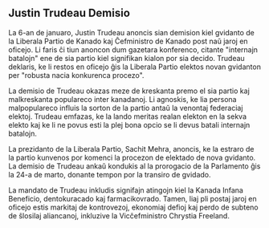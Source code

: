 ## Justin Trudeau Demisio

La 6-an de januaro, Justin Trudeau anoncis sian demision kiel gvidanto de la Liberala Partio de Kanado kaj Ĉefministro de Kanado post naŭ jaroj en oficejo. Li faris ĉi tiun anoncon dum gazetara konferenco, citante "internajn batalojn" ene de sia partio kiel signifikan kialon por sia decido. Trudeau deklaris, ke li restos en oficejo ĝis la Liberala Partio elektos novan gvidanton per "robusta nacia konkurenca procezo".

La demisio de Trudeau okazas meze de kreskanta premo el sia partio kaj malkreskanta populareco inter kanadanoj. Li agnoskis, ke lia persona malpopulareco influis la sorton de la partio antaŭ la venontaj federaciaj elektoj. Trudeau emfazas, ke la lando meritas realan elekton en la sekva elekto kaj ke li ne povus esti la plej bona opcio se li devus batali internajn batalojn.

La prezidanto de la Liberala Partio, Sachit Mehra, anoncis, ke la estraro de la partio kunvenos por komenci la procezon de elektado de nova gvidanto. La demisio de Trudeau ankaŭ kondukis al la prorogacio de la Parlamento ĝis la 24-a de marto, donante tempon por la transiro de gvidado.

La mandato de Trudeau inkludis signifajn atingojn kiel la Kanada Infana Beneficio, dentokuracado kaj farmacikovrado. Tamen, liaj pli postaj jaroj en oficejo estis markitaj de kontrovezoj, ekonomiaj defioj kaj perdo de subteno de ŝlosilaj aliancanoj, inkluzive la Vicĉefministro Chrystia Freeland.
